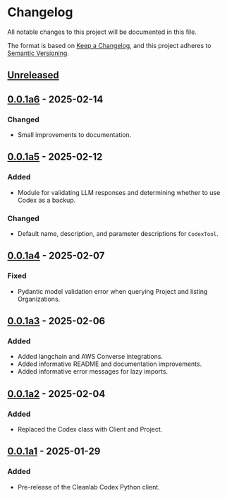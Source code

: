 # Changelog

All notable changes to this project will be documented in this file.

The format is based on [Keep a Changelog](https://keepachangelog.com/en/1.1.0/),
and this project adheres to [Semantic Versioning](https://semver.org/spec/v2.0.0.html).

## [Unreleased]

## [0.0.1a6] - 2025-02-14

### Changed

- Small improvements to documentation.


## [0.0.1a5] - 2025-02-12

### Added

- Module for validating LLM responses and determining whether to use Codex as a backup.

### Changed

- Default name, description, and parameter descriptions for `CodexTool`.

## [0.0.1a4] - 2025-02-07

### Fixed

- Pydantic model validation error when querying Project and listing Organizations.

## [0.0.1a3] - 2025-02-06

### Added

- Added langchain and AWS Converse integrations.
- Added informative README and documentation improvements.
- Added informative error messages for lazy imports.

## [0.0.1a2] - 2025-02-04

### Added

- Replaced the Codex class with Client and Project.

## [0.0.1a1] - 2025-01-29

### Added

- Pre-release of the Cleanlab Codex Python client.

[Unreleased]: https://github.com/cleanlab/cleanlab-codex/compare/v0.0.1a6...HEAD
[0.0.1a6]: https://github.com/cleanlab/cleanlab-codex/compare/v0.0.1a5...v0.0.1a6
[0.0.1a5]: https://github.com/cleanlab/cleanlab-codex/compare/v0.0.1a4...v0.0.1a5
[0.0.1a4]: https://github.com/cleanlab/cleanlab-codex/compare/v0.0.1a3...v0.0.1a4
[0.0.1a3]: https://github.com/cleanlab/cleanlab-codex/compare/v0.0.1a2...v0.0.1a3
[0.0.1a2]: https://github.com/cleanlab/cleanlab-codex/compare/v0.0.1a1...v0.0.1a2
[0.0.1a1]: https://github.com/cleanlab/cleanlab-codex/compare/267a93300f77c94e215d7697223931e7926cad9e...v0.0.1a1